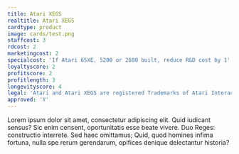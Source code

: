 ```yaml
---
title: Atari XEGS
realtitle: Atari XEGS
cardtype: product
image: cards/test.png
staffcost: 3
rdcost: 2
marketingcost: 2
specialcost: 'If Atari 65XE, 5200 or 2600 built, reduce R&D cost by 1'
loyaltyscore: 2
profitscore: 2
profitlength: 3
longevityscore: 4
legal: 'Atari and Atari XEGS are registered Trademarks of Atari Interactive, Inc.'
approved: 'Y'
---
```


Lorem ipsum dolor sit amet, consectetur adipiscing elit. Quid iudicant sensus? Sic enim censent, oportunitatis esse beate vivere. Duo Reges: constructio interrete. Sed haec omittamus; Quid, quod homines infima fortuna, nulla spe rerum gerendarum, opifices denique delectantur historia?
